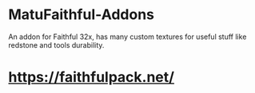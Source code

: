 # MatuFaithful-Addons
An addon for Faithful 32x, has many custom textures for useful stuff like redstone and tools durability.
# https://faithfulpack.net/
